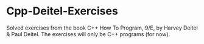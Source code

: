 # Cpp-Deitel-Exercises

Solved exercises from the book C++ How To Program, 9/E, by
Harvey Deitel & Paul Deitel. The exercises will only be C++
programs (for now).